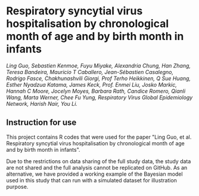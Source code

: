 # Respiratory syncytial virus hospitalisation by chronological month of age and by birth month in infants
*Ling Guo, Sebastien Kenmoe, Fuyu Miyake, Alexandria Chung, Han Zhang, Teresa Bandeira, Mauricio T Caballero, Jean-Sébastien Casalegno, Rodrigo Fasce, Chakhunashvili Giorgi, Prof Terho Heikkinen, Q Sue Huang, Esther Nyadzua Katama, James Keck, Prof. Enmei Liu, Josko Markic,  Hannah C Moore, Jocelyn Moyes, Barbara Rath, Candice Romero,  Qianli Wang,  Marta Werner, Chee Fu Yung, Respiratory Virus Global Epidemiology Network, Harish Nair, You Li.*

## Instruction for use
This project contains R codes that were used for the paper "Ling Guo, et al. Respiratory syncytial virus hospitalisation by chronological month of age and by birth month in infants".

Due to the restrictions on data sharing of the full study data, the study data are not shared and the full analysis cannot be replicated on GitHub. As an alternative, we have provided a working example of the Bayesian model used in this study that can run with a simulated dataset for illustration purpose.
